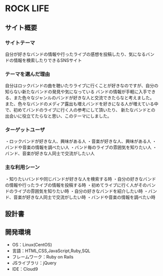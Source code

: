 # ROCK LIFE

## サイト概要
### サイトテーマ
自分が好きなバンドの情報や行ったライブの感想を投稿したり、気になるバンドの情報を検索したりできるSNSサイト

### テーマを選んだ理由
自分はロックバンドの曲を聴いたりライブに行くことが好きなのですが、自分の知らない新たなバンドの発見や気になっている
バンドの情報が手軽に入手できる、また色々なジャンルのバンドが好きな人と交流できたらなと考えました。
また、色々なバンドのメディア露出も増えバンドを好きになる人が増えている中で、初めてバンドのライブに行く人の参考にして頂いたり、
新たなバンドとの出会いに役立てたらなと思い、このテーマにしました。

### ターゲットユーザ
・ロックバンドが好きな人、興味がある人
・音楽が好きな人、興味がある人
・バンドや音楽の情報を調べたい人
・バンド毎のライブの雰囲気を知りたい人
・バンド、音楽が好きな人同士で交流がしたい人 

### 主な利用シーン
・知りたいバンドや同じバンドが好きな人を検索する時
・自分の好きなバンドの情報や行ったライブの情報を投稿する時
・初めてライブに行く人がそのバンドのライブの雰囲気を知りたい時
・自分の好きなバンドを紹介したい時
・バンド、音楽が好きな人同士で交流がしたい時
・バンドや音楽の情報を調べたい時 

## 設計書


## 開発環境
- OS：Linux(CentOS)
- 言語：HTML,CSS,JavaScript,Ruby,SQL
- フレームワーク：Ruby on Rails
- JSライブラリ：jQuery
- IDE：Cloud9

